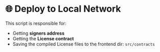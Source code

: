 # 🌐 Deploy to Local Network

This script is responsible for:
- Getting <b>signers address</b>
- Getting the <b>License contract</b>
- Saving the compiled License files to the frontend dir: ```src/contracts```
